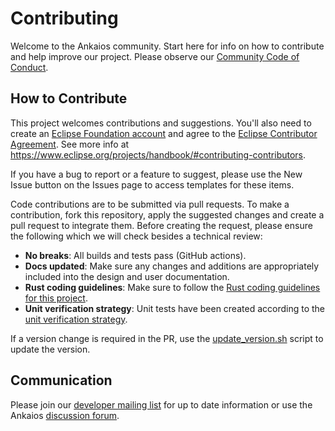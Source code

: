 # Contributing

Welcome to the Ankaios community. Start here for info on how to contribute and help improve our project.
Please observe our [Community Code of Conduct](./CODE_OF_CONDUCT.md).

## How to Contribute

This project welcomes contributions and suggestions.
You'll also need to create an [Eclipse Foundation account](https://accounts.eclipse.org/) and agree to the [Eclipse Contributor Agreement](https://www.eclipse.org/legal/ECA.php). See more info at <https://www.eclipse.org/projects/handbook/#contributing-contributors>.

If you have a bug to report or a feature to suggest, please use the New Issue button on the Issues page to access templates for these items.

Code contributions are to be submitted via pull requests.
To make a contribution, fork this repository, apply the suggested changes and create a
pull request to integrate them.
Before creating the request, please ensure the following which we will check
besides a technical review:

- **No breaks**: All builds and tests pass (GitHub actions).
- **Docs updated**: Make sure any changes and additions are appropriately included into the design and user documentation.
- **Rust coding guidelines**: Make sure to follow the [Rust coding guidelines for this project](https://eclipse-ankaios.github.io/ankaios/main/development/rust-coding-guidelines/).
- **Unit verification strategy**: Unit tests have been created according to the [unit verification strategy](https://eclipse-ankaios.github.io/ankaios/main/development/unit-verification/).

If a version change is required in the PR, use the [update_version.sh](./tools/update_version.sh) script to update the version.

## Communication

Please join our [developer mailing list](https://accounts.eclipse.org/mailing-list/ankaios-dev) for up to date information or use the Ankaios [discussion forum](https://github.com/eclipse-ankaios/ankaios/discussions).
